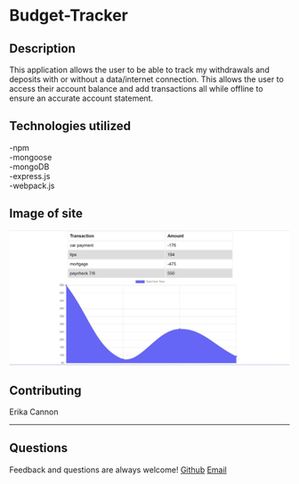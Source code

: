 # Budget-Tracker


## Description
This application allows the user to be able to track my withdrawals and deposits with or without a data/internet connection. This allows the user to access their account balance and add transactions all while offline to ensure an accurate account statement. 


## Technologies utilized
-npm </br>
-mongoose </br>
-mongoDB</br>
-express.js </br>
-webpack.js

## Image of site

<img src="./money_site.jpg">


## Contributing
Erika Cannon

----
## Questions
Feedback and questions are always welcome!
[Github](https://github.com/cannnonel)
[Email](mailto:cannone.rva!gmail.com)
